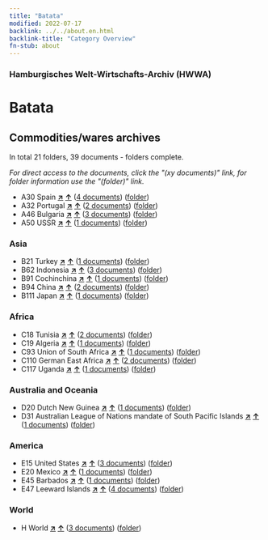 ```yaml
---
title: "Batata"
modified: 2022-07-17
backlink: ../../about.en.html
backlink-title: "Category Overview"
fn-stub: about
---
```


### Hamburgisches Welt-Wirtschafts-Archiv (HWWA)

# Batata&#160; 







## Commodities/wares archives





In total 21 folders, 39 documents - folders complete.

_For direct access to the documents, click the "(xy documents)" link, for folder information use the "(folder)" link._


- A30 Spain [**&nearr;**](../../../geo/i/140984/about.en.html "Spain (all folders)") [**&uarr;**](../../../geo/about.en.html#A30 "Country category system") (<a href="https://pm20.zbw.eu/iiifview/folder/wa/142049,140984" title="about: Batata : Spain" target="_blank">4 documents</a>) ([folder](../../../../folder/wa/1420xx/142049/1409xx/140984/about.en.html))
- A32 Portugal [**&nearr;**](../../../geo/i/140987/about.en.html "Portugal (all folders)") [**&uarr;**](../../../geo/about.en.html#A32 "Country category system") (<a href="https://pm20.zbw.eu/iiifview/folder/wa/142049,140987" title="about: Batata : Portugal" target="_blank">2 documents</a>) ([folder](../../../../folder/wa/1420xx/142049/1409xx/140987/about.en.html))
- A46 Bulgaria [**&nearr;**](../../../geo/i/141039/about.en.html "Bulgaria (all folders)") [**&uarr;**](../../../geo/about.en.html#A46 "Country category system") (<a href="https://pm20.zbw.eu/iiifview/folder/wa/142049,141039" title="about: Batata : Bulgaria" target="_blank">3 documents</a>) ([folder](../../../../folder/wa/1420xx/142049/1410xx/141039/about.en.html))
- A50 USSR [**&nearr;**](../../../geo/i/141043/about.en.html "USSR (all folders)") [**&uarr;**](../../../geo/about.en.html#A50 "Country category system") (<a href="https://pm20.zbw.eu/iiifview/folder/wa/142049,141043" title="about: Batata : USSR" target="_blank">1 documents</a>) ([folder](../../../../folder/wa/1420xx/142049/1410xx/141043/about.en.html))

### Asia

- B21 Turkey [**&nearr;**](../../../geo/i/141111/about.en.html "Turkey (all folders)") [**&uarr;**](../../../geo/about.en.html#B21 "Country category system") (<a href="https://pm20.zbw.eu/iiifview/folder/wa/142049,141111" title="about: Batata : Turkey" target="_blank">1 documents</a>) ([folder](../../../../folder/wa/1420xx/142049/1411xx/141111/about.en.html))
- B62 Indonesia [**&nearr;**](../../../geo/i/141218/about.en.html "Indonesia (all folders)") [**&uarr;**](../../../geo/about.en.html#B62 "Country category system") (<a href="https://pm20.zbw.eu/iiifview/folder/wa/142049,141218" title="about: Batata : Indonesia" target="_blank">3 documents</a>) ([folder](../../../../folder/wa/1420xx/142049/1412xx/141218/about.en.html))
- B91 Cochinchina [**&nearr;**](../../../geo/i/141243/about.en.html "Cochinchina (all folders)") [**&uarr;**](../../../geo/about.en.html#B91 "Country category system") (<a href="https://pm20.zbw.eu/iiifview/folder/wa/142049,141243" title="about: Batata : Cochinchina" target="_blank">1 documents</a>) ([folder](../../../../folder/wa/1420xx/142049/1412xx/141243/about.en.html))
- B94 China [**&nearr;**](../../../geo/i/141253/about.en.html "China (all folders)") [**&uarr;**](../../../geo/about.en.html#B94 "Country category system") (<a href="https://pm20.zbw.eu/iiifview/folder/wa/142049,141253" title="about: Batata : China" target="_blank">2 documents</a>) ([folder](../../../../folder/wa/1420xx/142049/1412xx/141253/about.en.html))
- B111 Japan [**&nearr;**](../../../geo/i/141272/about.en.html "Japan (all folders)") [**&uarr;**](../../../geo/about.en.html#B111 "Country category system") (<a href="https://pm20.zbw.eu/iiifview/folder/wa/142049,141272" title="about: Batata : Japan" target="_blank">1 documents</a>) ([folder](../../../../folder/wa/1420xx/142049/1412xx/141272/about.en.html))

### Africa

- C18 Tunisia [**&nearr;**](../../../geo/i/141353/about.en.html "Tunisia (all folders)") [**&uarr;**](../../../geo/about.en.html#C18 "Country category system") (<a href="https://pm20.zbw.eu/iiifview/folder/wa/142049,141353" title="about: Batata : Tunisia" target="_blank">2 documents</a>) ([folder](../../../../folder/wa/1420xx/142049/1413xx/141353/about.en.html))
- C19 Algeria [**&nearr;**](../../../geo/i/141354/about.en.html "Algeria (all folders)") [**&uarr;**](../../../geo/about.en.html#C19 "Country category system") (<a href="https://pm20.zbw.eu/iiifview/folder/wa/142049,141354" title="about: Batata : Algeria" target="_blank">1 documents</a>) ([folder](../../../../folder/wa/1420xx/142049/1413xx/141354/about.en.html))
- C93 Union of South Africa [**&nearr;**](../../../geo/i/141454/about.en.html "Union of South Africa (all folders)") [**&uarr;**](../../../geo/about.en.html#C93 "Country category system") (<a href="https://pm20.zbw.eu/iiifview/folder/wa/142049,141454" title="about: Batata : Union of South Africa" target="_blank">1 documents</a>) ([folder](../../../../folder/wa/1420xx/142049/1414xx/141454/about.en.html))
- C110 German East Africa [**&nearr;**](../../../geo/i/141471/about.en.html "German East Africa (all folders)") [**&uarr;**](../../../geo/about.en.html#C110 "Country category system") (<a href="https://pm20.zbw.eu/iiifview/folder/wa/142049,141471" title="about: Batata : German East Africa" target="_blank">2 documents</a>) ([folder](../../../../folder/wa/1420xx/142049/1414xx/141471/about.en.html))
- C117 Uganda [**&nearr;**](../../../geo/i/141476/about.en.html "Uganda (all folders)") [**&uarr;**](../../../geo/about.en.html#C117 "Country category system") (<a href="https://pm20.zbw.eu/iiifview/folder/wa/142049,141476" title="about: Batata : Uganda" target="_blank">1 documents</a>) ([folder](../../../../folder/wa/1420xx/142049/1414xx/141476/about.en.html))

### Australia and Oceania

- D20 Dutch New Guinea [**&nearr;**](../../../geo/i/141619/about.en.html "Dutch New Guinea (all folders)") [**&uarr;**](../../../geo/about.en.html#D20 "Country category system") (<a href="https://pm20.zbw.eu/iiifview/folder/wa/142049,141619" title="about: Batata : Dutch New Guinea" target="_blank">1 documents</a>) ([folder](../../../../folder/wa/1420xx/142049/1416xx/141619/about.en.html))
- D31 Australian League of Nations mandate of South Pacific Islands [**&nearr;**](../../../geo/i/141622/about.en.html "Australian League of Nations mandate of South Pacific Islands (all folders)") [**&uarr;**](../../../geo/about.en.html#D31 "Country category system") (<a href="https://pm20.zbw.eu/iiifview/folder/wa/142049,141622" title="about: Batata : Australian League of Nations mandate of South Pacific Islands " target="_blank">1 documents</a>) ([folder](../../../../folder/wa/1420xx/142049/1416xx/141622/about.en.html))

### America

- E15 United States [**&nearr;**](../../../geo/i/141653/about.en.html "United States (all folders)") [**&uarr;**](../../../geo/about.en.html#E15 "Country category system") (<a href="https://pm20.zbw.eu/iiifview/folder/wa/142049,141653" title="about: Batata : United States" target="_blank">3 documents</a>) ([folder](../../../../folder/wa/1420xx/142049/1416xx/141653/about.en.html))
- E20 Mexico [**&nearr;**](../../../geo/i/141657/about.en.html "Mexico (all folders)") [**&uarr;**](../../../geo/about.en.html#E20 "Country category system") (<a href="https://pm20.zbw.eu/iiifview/folder/wa/142049,141657" title="about: Batata : Mexico" target="_blank">1 documents</a>) ([folder](../../../../folder/wa/1420xx/142049/1416xx/141657/about.en.html))
- E45 Barbados [**&nearr;**](../../../geo/i/141666/about.en.html "Barbados (all folders)") [**&uarr;**](../../../geo/about.en.html#E45 "Country category system") (<a href="https://pm20.zbw.eu/iiifview/folder/wa/142049,141666" title="about: Batata : Barbados" target="_blank">1 documents</a>) ([folder](../../../../folder/wa/1420xx/142049/1416xx/141666/about.en.html))
- E47 Leeward Islands [**&nearr;**](../../../geo/i/141668/about.en.html "Leeward Islands (all folders)") [**&uarr;**](../../../geo/about.en.html#E47 "Country category system") (<a href="https://pm20.zbw.eu/iiifview/folder/wa/142049,141668" title="about: Batata : Leeward Islands" target="_blank">4 documents</a>) ([folder](../../../../folder/wa/1420xx/142049/1416xx/141668/about.en.html))

### World

- H World [**&nearr;**](../../../geo/i/141728/about.en.html "World (all folders)") [**&uarr;**](../../../geo/about.en.html#H "Country category system") (<a href="https://pm20.zbw.eu/iiifview/folder/wa/142049,141728" title="about: Batata : World" target="_blank">3 documents</a>) ([folder](../../../../folder/wa/1420xx/142049/1417xx/141728/about.en.html))









